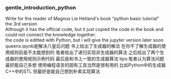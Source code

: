 ### gentle_introduction_python
Write for the reader of Magnus Lie Hetland's book “python basic tutorial” the 3rd version  
Although it has the official code, but it just copied the code in the book and could not connect the knowledge together.  
the code is editted with Python, but i will give the jupyter version later soon 
queens.ipynb是解决八皇后问题 书上给出了生成器的解法 在你不了解生成器的使用规则前是不太能想到的 笔者给出了递归实现非生成器的算法 之后给出了两个生成器的使用规则示例代码 最后是和书上一致的生成器算法
tips:笔者认为算法问题最好能自己多想 使用编程语言的固有工具当然是很有用的 比如Python中的生成器 C++中的STL 但最好是能自己想到朴素实现算法
